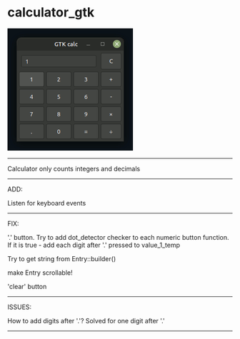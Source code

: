 # calculator_gtk

![calculator_gtk](https://github.com/antonovmike/calculator_gtk/blob/main/calculator_gtk.gif)

--------------------

Сalculator only counts integers and decimals

--------------------

ADD:

Listen for keyboard events

--------------------

FIX:

'.' button. Try to add dot_detector checker to each numeric button function. If it is true - add each digit after '.' pressed to value_1_temp

Try to get string from Entry::builder()

make Entry scrollable!

'clear' button

--------------------

ISSUES:

How to add digits after '.'? Solved for one digit after '.'

--------------------
